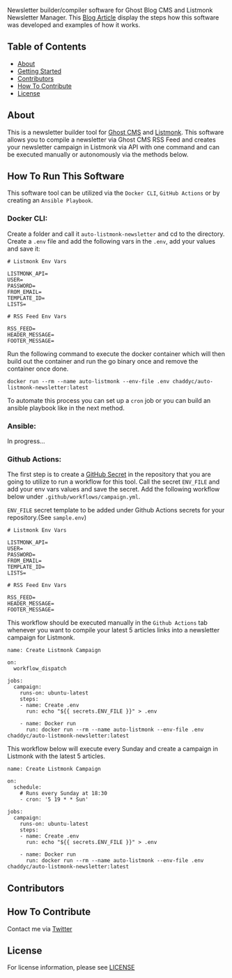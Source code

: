 Newsletter builder/compiler software for Ghost Blog CMS and Listmonk Newsletter Manager. This [Blog Article](https://opensourcegeeks.net/how-i-built-an-autonomous-newsletter-compiler-tool-with-golang-github-actions-and-listmonk/) display the steps how this software was developed and examples of how it works.

## Table of Contents

- [About](#about)
- [Getting Started](#how_to_run_this_software)
- [Contributors](#contributors)
- [How To Contribute](#how_to_contribute)
- [License](#license)

## About

This is a newsletter builder tool for [Ghost CMS](https://opensourcegeeks.net/how-to-setup-ghost-blog-cms-with-docker/) and [Listmonk](https://opensourcegeeks.net/how-to-install-listmonk-with-docker/). This software allows you to compile a newsletter via Ghost CMS RSS Feed and creates your newsletter campaign in Listmonk via API with one command and can be executed manually or autonomously via the methods below.

## How To Run This Software

This software tool can be utilized via the `Docker CLI`, `GitHub Actions` or by creating an `Ansible Playbook`.

### Docker CLI:

Create a folder and call it `auto-listmonk-newsletter` and cd to the directory. Create a `.env` file and add the following vars in the `.env`, add your values and save it:

```
# Listmonk Env Vars

LISTMONK_API=
USER=
PASSWORD=
FROM_EMAIL=
TEMPLATE_ID=
LISTS=

# RSS Feed Env Vars

RSS_FEED=
HEADER_MESSAGE=
FOOTER_MESSAGE=
```

Run the following command to execute the docker container which will then build out the container and run the go binary once and remove the container once done.

```
docker run --rm --name auto-listmonk --env-file .env chaddyc/auto-listmonk-newsletter:latest
```

To automate this process you can set up a `cron` job or you can build an ansible playbook like in the next method.

### Ansible:

In progress...

### Github Actions:

The first step is to create a [GitHub Secret](https://docs.github.com/en/actions/security-guides/encrypted-secrets) in the repository that you are going to utilize to run a workflow for this tool. Call the secret `ENV_FILE` and add your env vars values and save the secret. Add the following workflow below under `.github/workflows/campaign.yml`.

`ENV_FILE` secret template to be added under Github Actions secrets for your repository.(See `sample.env`)

```
# Listmonk Env Vars

LISTMONK_API=
USER=
PASSWORD=
FROM_EMAIL=
TEMPLATE_ID=
LISTS=

# RSS Feed Env Vars

RSS_FEED=
HEADER_MESSAGE=
FOOTER_MESSAGE=
```

This workflow should be executed manually in the `Github Actions` tab whenever you want to compile your latest 5 articles links into a newsletter campaign for Listmonk.

```
name: Create Listmonk Campaign

on:
  workflow_dispatch

jobs:
  campaign:
    runs-on: ubuntu-latest
    steps:
    - name: Create .env
      run: echo "${{ secrets.ENV_FILE }}" > .env

    - name: Docker run
      run: docker run --rm --name auto-listmonk --env-file .env chaddyc/auto-listmonk-newsletter:latest
```

This workflow below will execute every Sunday and create a campaign in Listmonk with the latest 5 articles.

```
name: Create Listmonk Campaign

on:
  schedule:
    # Runs every Sunday at 18:30
    - cron: '5 19 * * Sun'

jobs:
  campaign:
    runs-on: ubuntu-latest
    steps:
    - name: Create .env
      run: echo "${{ secrets.ENV_FILE }}" > .env

    - name: Docker run
      run: docker run --rm --name auto-listmonk --env-file .env chaddyc/auto-listmonk-newsletter:latest
```

## Contributors

## How To Contribute

Contact me via [Twitter](https://twitter.com/fossgeek)

## License

For license information, please see [LICENSE](https://github.com/chaddyc/auto-newsletter-listmonk/blob/main/LICENSE)